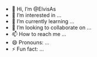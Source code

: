 - 👋 Hi, I’m @ElvisAs
- 👀 I’m interested in ...
- 🌱 I’m currently learning ...
- 💞️ I’m looking to collaborate on ...
- 📫 How to reach me ...
- 😄 Pronouns: ...
- ⚡ Fun fact: ...

<!---
ElvisAs/ElvisAs is a ✨ special ✨ repository because its `README.md` (this file) appears on your GitHub profile.
You can click the Preview link to take a look at your changes.
--->
